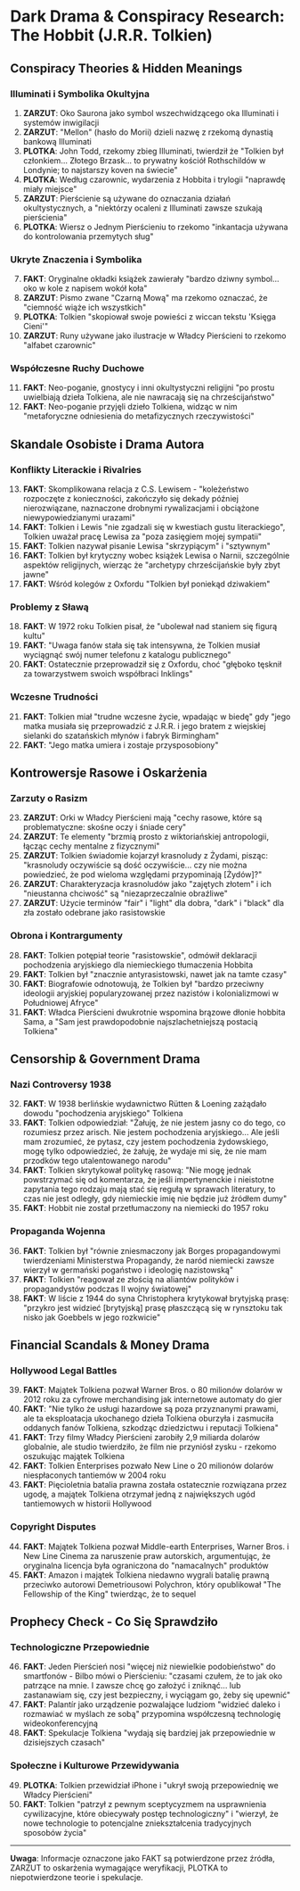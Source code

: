 # Dark Drama & Conspiracy Research: The Hobbit (J.R.R. Tolkien)

## Conspiracy Theories & Hidden Meanings

### Illuminati i Symbolika Okultyjna
1. **ZARZUT**: Oko Saurona jako symbol wszechwidzącego oka Illuminati i systemów inwigilacji
2. **ZARZUT**: "Mellon" (hasło do Morii) dzieli nazwę z rzekomą dynastią bankową Illuminati
3. **PLOTKA**: John Todd, rzekomy zbieg Illuminati, twierdził że "Tolkien był członkiem... Złotego Brzask... to prywatny kościół Rothschildów w Londynie; to najstarszy koven na świecie"
4. **PLOTKA**: Według czarownic, wydarzenia z Hobbita i trylogii "naprawdę miały miejsce"
5. **ZARZUT**: Pierścienie są używane do oznaczania działań okultystycznych, a "niektórzy ocaleni z Illuminati zawsze szukają pierścienia"
6. **PLOTKA**: Wiersz o Jednym Pierścieniu to rzekomo "inkantacja używana do kontrolowania przemytych sług"

### Ukryte Znaczenia i Symbolika
7. **FAKT**: Oryginalne okładki książek zawierały "bardzo dziwny symbol... oko w kole z napisem wokół koła"
8. **ZARZUT**: Pismo zwane "Czarną Mową" ma rzekomo oznaczać, że "ciemność wiąże ich wszystkich"
9. **PLOTKA**: Tolkien "skopiował swoje powieści z wiccan tekstu 'Księga Cieni'"
10. **ZARZUT**: Runy używane jako ilustracje w Władcy Pierścieni to rzekomo "alfabet czarownic"

### Współczesne Ruchy Duchowe
11. **FAKT**: Neo-poganie, gnostycy i inni okultystyczni religijni "po prostu uwielbiają dzieła Tolkiena, ale nie nawracają się na chrześcijaństwo"
12. **FAKT**: Neo-poganie przyjęli dzieło Tolkiena, widząc w nim "metaforyczne odniesienia do metafizycznych rzeczywistości"

## Skandale Osobiste i Drama Autora

### Konflikty Literackie i Rivalries
13. **FAKT**: Skomplikowana relacja z C.S. Lewisem - "koleżeństwo rozpoczęte z konieczności, zakończyło się dekady później nierozwiązane, naznaczone drobnymi rywalizacjami i obciążone niewypowiedzianymi urazami"
14. **FAKT**: Tolkien i Lewis "nie zgadzali się w kwestiach gustu literackiego", Tolkien uważał pracę Lewisa za "poza zasięgiem mojej sympatii"
15. **FAKT**: Tolkien nazywał pisanie Lewisa "skrzypiącym" i "sztywnym"
16. **FAKT**: Tolkien był krytyczny wobec książek Lewisa o Narnii, szczególnie aspektów religijnych, wierząc że "archetypy chrześcijańskie były zbyt jawne"
17. **FAKT**: Wśród kolegów z Oxfordu "Tolkien był poniekąd dziwakiem"

### Problemy z Sławą
18. **FAKT**: W 1972 roku Tolkien pisał, że "ubolewał nad staniem się figurą kultu"
19. **FAKT**: "Uwaga fanów stała się tak intensywna, że Tolkien musiał wyciągnąć swój numer telefonu z katalogu publicznego"
20. **FAKT**: Ostatecznie przeprowadził się z Oxfordu, choć "głęboko tęsknił za towarzystwem swoich współbraci Inklings"

### Wczesne Trudności
21. **FAKT**: Tolkien miał "trudne wczesne życie, wpadając w biedę" gdy "jego matka musiała się przeprowadzić z J.R.R. i jego bratem z wiejskiej sielanki do szatańskich młynów i fabryk Birmingham"
22. **FAKT**: "Jego matka umiera i zostaje przysposobiony"

## Kontrowersje Rasowe i Oskarżenia

### Zarzuty o Rasizm
23. **ZARZUT**: Orki w Władcy Pierścieni mają "cechy rasowe, które są problematyczne: skośne oczy i śniade cery"
24. **ZARZUT**: Te elementy "brzmią prosto z wiktoriańskiej antropologii, łącząc cechy mentalne z fizycznymi"
25. **ZARZUT**: Tolkien świadomie kojarzył krasnoludy z Żydami, pisząc: "krasnoludy oczywiście są dość oczywiście... czy nie można powiedzieć, że pod wieloma względami przypominają [Żydów]?"
26. **ZARZUT**: Charakteryzacja krasnoludów jako "zajętych złotem" i ich "nieustanna chciwość" są "niezaprzeczalnie obraźliwe"
27. **ZARZUT**: Użycie terminów "fair" i "light" dla dobra, "dark" i "black" dla zła zostało odebrane jako rasistowskie

### Obrona i Kontrargumenty
28. **FAKT**: Tolkien potępiał teorie "rasistowskie", odmówił deklaracji pochodzenia aryjskiego dla niemieckiego tłumaczenia Hobbita
29. **FAKT**: Tolkien był "znacznie antyrasistowski, nawet jak na tamte czasy"
30. **FAKT**: Biografowie odnotowują, że Tolkien był "bardzo przeciwny ideologii aryjskiej popularyzowanej przez nazistów i kolonializmowi w Południowej Afryce"
31. **FAKT**: Władca Pierścieni dwukrotnie wspomina brązowe dłonie hobbita Sama, a "Sam jest prawdopodobnie najszlachetniejszą postacią Tolkiena"

## Censorship & Government Drama

### Nazi Controversy 1938
32. **FAKT**: W 1938 berlińskie wydawnictwo Rütten & Loening zażądało dowodu "pochodzenia aryjskiego" Tolkiena
33. **FAKT**: Tolkien odpowiedział: "Żałuję, że nie jestem jasny co do tego, co rozumiesz przez arisch. Nie jestem pochodzenia aryjskiego... Ale jeśli mam zrozumieć, że pytasz, czy jestem pochodzenia żydowskiego, mogę tylko odpowiedzieć, że żałuję, że wydaje mi się, że nie mam przodków tego utalentowanego narodu"
34. **FAKT**: Tolkien skrytykował politykę rasową: "Nie mogę jednak powstrzymać się od komentarza, że jeśli impertynenckie i nieistotne zapytania tego rodzaju mają stać się regułą w sprawach literatury, to czas nie jest odległy, gdy niemieckie imię nie będzie już źródłem dumy"
35. **FAKT**: Hobbit nie został przetłumaczony na niemiecki do 1957 roku

### Propaganda Wojenna
36. **FAKT**: Tolkien był "równie zniesmaczony jak Borges propagandowymi twierdzeniami Ministerstwa Propagandy, że naród niemiecki zawsze wierzył w germański pogaństwo i ideologię nazistowską"
37. **FAKT**: Tolkien "reagował ze złością na aliantów polityków i propagandystów podczas II wojny światowej"
38. **FAKT**: W liście z 1944 do syna Christophera krytykował brytyjską prasę: "przykro jest widzieć [brytyjską] prasę płaszczącą się w rynsztoku tak nisko jak Goebbels w jego rozkwicie"

## Financial Scandals & Money Drama

### Hollywood Legal Battles
39. **FAKT**: Majątek Tolkiena pozwał Warner Bros. o 80 milionów dolarów w 2012 roku za cyfrowe merchandising jak internetowe automaty do gier
40. **FAKT**: "Nie tylko że usługi hazardowe są poza przyznanymi prawami, ale ta eksploatacja ukochanego dzieła Tolkiena oburzyła i zasmuciła oddanych fanów Tolkiena, szkodząc dziedzictwu i reputacji Tolkiena"
41. **FAKT**: Trzy filmy Władcy Pierścieni zarobiły 2,9 miliarda dolarów globalnie, ale studio twierdziło, że film nie przyniósł zysku - rzekomo oszukując majątek Tolkiena
42. **FAKT**: Tolkien Enterprises pozwało New Line o 20 milionów dolarów niespłaconych tantiemów w 2004 roku
43. **FAKT**: Pięcioletnia batalia prawna została ostatecznie rozwiązana przez ugodę, a majątek Tolkiena otrzymał jedną z największych ugód tantiemowych w historii Hollywood

### Copyright Disputes
44. **FAKT**: Majątek Tolkiena pozwał Middle-earth Enterprises, Warner Bros. i New Line Cinema za naruszenie praw autorskich, argumentując, że oryginalna licencja była ograniczona do "namacalnych" produktów
45. **FAKT**: Amazon i majątek Tolkiena niedawno wygrali batalię prawną przeciwko autorowi Demetriousowi Polychron, który opublikował "The Fellowship of the King" twierdząc, że to sequel

## Prophecy Check - Co Się Sprawdziło

### Technologiczne Przepowiednie
46. **FAKT**: Jeden Pierścień nosi "więcej niż niewielkie podobieństwo" do smartfonów - Bilbo mówi o Pierścieniu: "czasami czułem, że to jak oko patrzące na mnie. I zawsze chcę go założyć i zniknąć... lub zastanawiam się, czy jest bezpieczny, i wyciągam go, żeby się upewnić"
47. **FAKT**: Palantír jako urządzenie pozwalające ludziom "widzieć daleko i rozmawiać w myślach ze sobą" przypomina współczesną technologię wideokonferencyjną
48. **FAKT**: Spekulacje Tolkiena "wydają się bardziej jak przepowiednie w dzisiejszych czasach"

### Społeczne i Kulturowe Przewidywania
49. **PLOTKA**: Tolkien przewidział iPhone i "ukrył swoją przepowiednię we Władcy Pierścieni"
50. **FAKT**: Tolkien "patrzył z pewnym sceptycyzmem na usprawnienia cywilizacyjne, które obiecywały postęp technologiczny" i "wierzył, że nowe technologie to potencjalne zniekształcenia tradycyjnych sposobów życia"

---

**Uwaga**: Informacje oznaczone jako FAKT są potwierdzone przez źródła, ZARZUT to oskarżenia wymagające weryfikacji, PLOTKA to niepotwierdzone teorie i spekulacje.